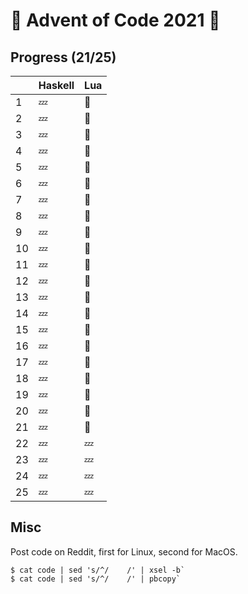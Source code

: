 # :christmas_tree: Advent of Code 2021 :santa:

## Progress (21/25)

|     | Haskell | Lua     |
| --- | ------- | ------- |
| 1   | :zzz:   | :bell:  |
| 2   | :zzz:   | :bell:  |
| 3   | :zzz:   | :bell:  |
| 4   | :zzz:   | :bell:  |
| 5   | :zzz:   | :bell:  |
| 6   | :zzz:   | :bell:  |
| 7   | :zzz:   | :bell:  |
| 8   | :zzz:   | :bell:  |
| 9   | :zzz:   | :bell:  |
| 10  | :zzz:   | :bell:  |
| 11  | :zzz:   | :bell:  |
| 12  | :zzz:   | :bell:  |
| 13  | :zzz:   | :bell:  |
| 14  | :zzz:   | :bell:  |
| 15  | :zzz:   | :bell:  |
| 16  | :zzz:   | :bell:  |
| 17  | :zzz:   | :bell:  |
| 18  | :zzz:   | :bell:  |
| 19  | :zzz:   | :bell:  |
| 20  | :zzz:   | :bell:  |
| 21  | :zzz:   | :bell:  |
| 22  | :zzz:   | :zzz:   |
| 23  | :zzz:   | :zzz:   |
| 24  | :zzz:   | :zzz:   |
| 25  | :zzz:   | :zzz:   |

## Misc

Post code on Reddit, first for Linux, second for MacOS.

```
$ cat code | sed 's/^/    /' | xsel -b`
$ cat code | sed 's/^/    /' | pbcopy`
```
